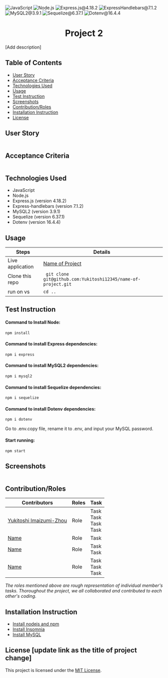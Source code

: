 ![JavaScript](https://img.shields.io/badge/JavaScript-orange)  ![Node.js](https://img.shields.io/badge/Node.js-blue) ![Express.js@4.18.2](https://img.shields.io/badge/Express.js@4.18.2-purple) ![ExpressHandlebars@7.1.2](https://img.shields.io/badge/ExpressHandlebars@7.1.2-yellow) ![MySQL2@3.9.1](https://img.shields.io/badge/MySQL2@3.9.1-lightgreen) ![Sequelize@6.37.1](https://img.shields.io/badge/Sequelize@6.37.1-lightblue) ![Dotenv@16.4.4](https://img.shields.io/badge/Dotenv@16.4.4-grey) 

<h1 align ="center">Project 2</h1>

[Add description]

## Table of Contents
- [User Story](#user-story)
- [Acceptance Criteria](#acceptance-criteria)
- [Technologies Used](#technologies-used)
- [Usage](#usage)
- [Test Instruction](#test-instruction)
- [Screenshots](#screenshots)
- [Contribution/Roles](#contributionroles)
- [Installation Instruction](#installation-instruction)
- [License](#license)

## User Story
```md

```

## Acceptance Criteria
```md

```

## Technologies Used
- JavaScript
- Node.js
- Express.js (version 4.18.2)
- Express-handlebars (version 7.1.2)
- MySQL2 (version 3.9.1)
- Sequelize (version 6.37.1)
- Dotenv (version 16.4.4)

## Usage
| Steps                | Details                                                                  |
| -------------------- | ------------------------------------------------------------------------ |
| Live application |  [Name of Project](https://yukitoshi12345.github.io/Project-2/)                                                           |
| Clone this repo      | ` git clone git@github.com:Yukitoshi12345/name-of-project.git` |
| run on vs | ` cd .. `                                                           |

## Test Instruction
#### Command to Install Node:
`
npm install
`
#### Command to install Express dependencies:
`
npm i express
`
#### Command to install MySQL2 dependencies:
`
npm i mysql2
`
#### Command to install Sequelize dependencies:
`
npm i sequelize
`
#### Command to install Dotenv dependencies:
`
npm i dotenv
`

Go to .env.copy file, rename it to .env, and input your MySQL password.

#### Start running:
`
npm start
`

## Screenshots
![]()

## Contribution/Roles
| Contributors                                                  | Roles                        | Task
| --------------------                                          | -------------------------    |---------------------------------------------  	|
| [Yukitoshi Imaizumi-Zhou](https://github.com/yukitoshi12345)  | Role	   | Task<br> Task<br> Task<br>Task|
| [Name](https://github.com/name)                  | Role                    | Task |
| [Name](https://github.com/name)                | Role     			   | Task<br> Task  |
| [Name](https://github.com/Task)            | Role   |  Task <br> Task <br> Task|

*The roles mentioned above are rough representation of individual member's tasks. Thoroughout the project, we all collaborated and contributed to each other's coding.*

## Installation Instruction
- [Install nodejs and npm](https://nodejs.org/en/download) 
- [Install Insomnia](https://insomnia.rest/download)
- [Install MySQL](https://dev.mysql.com/downloads/mysql/)


## License [update link as the title of project change]
This project is licensed under the [MIT License](https://github.com/Yukitoshi12345/Project-2/blob/main/LICENSE).
